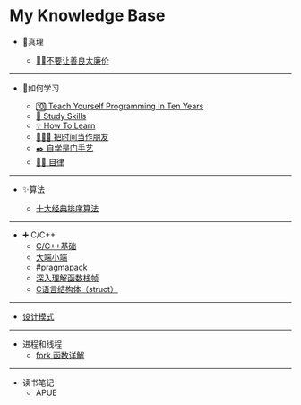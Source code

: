 # My Knowledge Base

* 💯真理

    * [🙅‍♂️不要让善良太廉价](docs/98-truth/do-not-mark-kindness-to-cheap)

---

* 📖如何学习

    * [🔟 Teach Yourself Programming In Ten Years](docs/97-how-to-learn/teach-yourself-programming-in-ten-years)
    * [🔎 Study Skills](docs/97-how-to-learn/crash-course-study-skills)
    * [💡 How To Learn](docs/97-how-to-learn/crash-course-how-to-learn)
    * [👨🏻‍💻 把时间当作朋友](docs/97-how-to-learn/time-as-a-friend)
    * [✒️ 自学是门手艺](docs/97-how-to-learn/the-craft-of-selfteaching)
    * [🚴‍♂️ 自律](docs/97-how-to-learn/self-discipline)

---

* ✨算法

    * [十大经典排序算法](docs/03-algorithm/SortingAlgorithm)

---

* ➕ C/C++
    * [C/C++基础](docs/02-programming-language/01-c-cpp/basic)
    * [大端小端](docs/02-programming-language/01-c-cpp/BigEndian_LittleEndian)
    * [#pragmapack](docs/02-programming-language/01-c-cpp/pragmapack)
    * [深入理解函数栈帧](docs/02-programming-language/01-c-cpp/stackFrame)
    * [C语言结构体（struct）](docs/02-programming-language/01-c-cpp/struct)

---

* [设计模式](docs/04-design-patterns/)

---

* 进程和线程
    * [fork 函数详解](docs/99-others/process-thread/fork)

---

* 读书笔记
   * APUE
